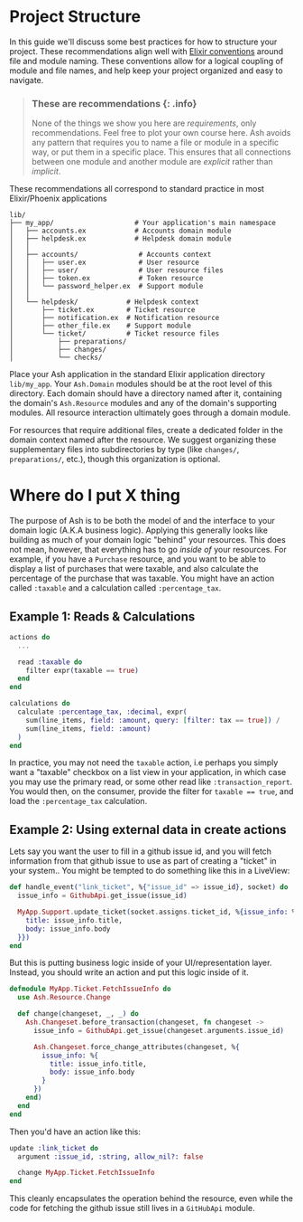 # Project Structure

In this guide we'll discuss some best practices for how to structure your project. These recommendations align well with [Elixir conventions](https://hexdocs.pm/elixir/1.16.2/naming-conventions.html#casing) around file and module naming. These conventions allow for a logical coupling of module and file names, and help keep your project organized and easy to navigate.

> ### These are recommendations {: .info}
>
> None of the things we show you here are _requirements_, only recommendations.
> Feel free to plot your own course here. Ash avoids any pattern that requires
> you to name a  file or module in a specific way, or put them in a specific
> place. This ensures that all connections between one module and another
> module are _explicit_ rather than _implicit_.

These recommendations all correspond to standard practice in most Elixir/Phoenix applications

```
lib/
├── my_app/                    # Your application's main namespace
│   ├── accounts.ex            # Accounts domain module
│   ├── helpdesk.ex            # Helpdesk domain module
│   │
│   ├── accounts/               # Accounts context
│   │   ├── user.ex             # User resource
│   │   ├── user/               # User resource files
│   │   ├── token.ex            # Token resource
│   │   └── password_helper.ex  # Support module
│   │
│   └── helpdesk/            # Helpdesk context
│       ├── ticket.ex        # Ticket resource
│       ├── notification.ex  # Notification resource
│       ├── other_file.ex    # Support module
│       └── ticket/          # Ticket resource files
│           ├── preparations/
│           ├── changes/
│           └── checks/
```

Place your Ash application in the standard Elixir application directory `lib/my_app`. Your `Ash.Domain` modules should be at the root level of this directory. Each domain should have a directory named after it, containing the domain's `Ash.Resource` modules and any of the domain's supporting modules. All resource interaction ultimately goes through a domain module.

For resources that require additional files, create a dedicated folder in the domain context named after the resource. We suggest organizing these supplementary files into subdirectories by type (like `changes/`, `preparations/`, etc.), though this organization is optional.

# Where do I put X thing

The purpose of Ash is to be both the model of and the interface to your domain logic (A.K.A business logic). Applying this generally looks like building as much of your domain logic "behind" your resources. This does not mean, however, that everything has to go _inside of_ your resources. For example, if you have a `Purchase` resource, and you want to be able to display a list of purchases that were taxable, and also calculate the percentage of the purchase that was taxable. You might have an action called `:taxable` and a calculation called `:percentage_tax`.

## Example 1: Reads & Calculations

```elixir
actions do
  ...

  read :taxable do
    filter expr(taxable == true)
  end
end

calculations do
  calculate :percentage_tax, :decimal, expr(
    sum(line_items, field: :amount, query: [filter: tax == true]) /
    sum(line_items, field: :amount)
  )
end
```

In practice, you may not need the `taxable` action, i.e perhaps you simply want a "taxable" checkbox on a list view in your application, in which case you may use the primary read, or some other read like `:transaction_report`. You would then, on the consumer, provide the filter for `taxable == true`, and load the `:percentage_tax` calculation.

## Example 2: Using external data in create actions

Lets say you want the user to fill in a github issue id, and you will fetch information from that github issue to use as part of creating a "ticket" in your system.. You might be tempted to do something like this in a LiveView:

```elixir
def handle_event("link_ticket", %{"issue_id" => issue_id}, socket) do
  issue_info = GithubApi.get_issue(issue_id)

  MyApp.Support.update_ticket(socket.assigns.ticket_id, %{issue_info: %{
    title: issue_info.title,
    body: issue_info.body
  }})
end
```

But this is putting business logic inside of your UI/representation layer. Instead, you should write an action and put this logic inside of it.

```elixir
defmodule MyApp.Ticket.FetchIssueInfo do
  use Ash.Resource.Change

  def change(changeset, _, _) do
    Ash.Changeset.before_transaction(changeset, fn changeset ->
      issue_info = GithubApi.get_issue(changeset.arguments.issue_id)

      Ash.Changeset.force_change_attributes(changeset, %{
        issue_info: %{
          title: issue_info.title,
          body: issue_info.body
        }
      })
    end)
  end
end
```

Then you'd have an action like this:

```elixir
update :link_ticket do
  argument :issue_id, :string, allow_nil?: false

  change MyApp.Ticket.FetchIssueInfo
end
```

This cleanly encapsulates the operation behind the resource, even while the code for fetching the github issue still lives in a `GitHubApi` module.
